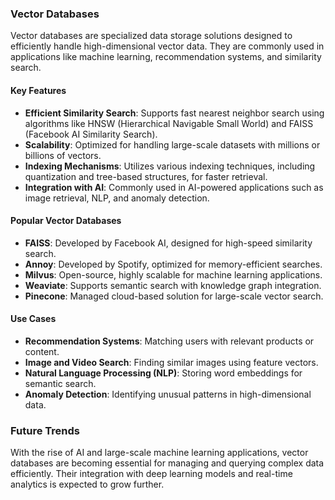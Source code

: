 ### Vector Databases

Vector databases are specialized data storage solutions designed to efficiently handle high-dimensional vector data. They are commonly used in applications like machine learning, recommendation systems, and similarity search.

#### Key Features

- **Efficient Similarity Search**: Supports fast nearest neighbor search using algorithms like HNSW (Hierarchical Navigable Small World) and FAISS (Facebook AI Similarity Search).
- **Scalability**: Optimized for handling large-scale datasets with millions or billions of vectors.
- **Indexing Mechanisms**: Utilizes various indexing techniques, including quantization and tree-based structures, for faster retrieval.
- **Integration with AI**: Commonly used in AI-powered applications such as image retrieval, NLP, and anomaly detection.

#### Popular Vector Databases

- **FAISS**: Developed by Facebook AI, designed for high-speed similarity search.
- **Annoy**: Developed by Spotify, optimized for memory-efficient searches.
- **Milvus**: Open-source, highly scalable for machine learning applications.
- **Weaviate**: Supports semantic search with knowledge graph integration.
- **Pinecone**: Managed cloud-based solution for large-scale vector search.

#### Use Cases

- **Recommendation Systems**: Matching users with relevant products or content.
- **Image and Video Search**: Finding similar images using feature vectors.
- **Natural Language Processing (NLP)**: Storing word embeddings for semantic search.
- **Anomaly Detection**: Identifying unusual patterns in high-dimensional data.

### Future Trends

With the rise of AI and large-scale machine learning applications, vector databases are becoming essential for managing and querying complex data efficiently. Their integration with deep learning models and real-time analytics is expected to grow further.

